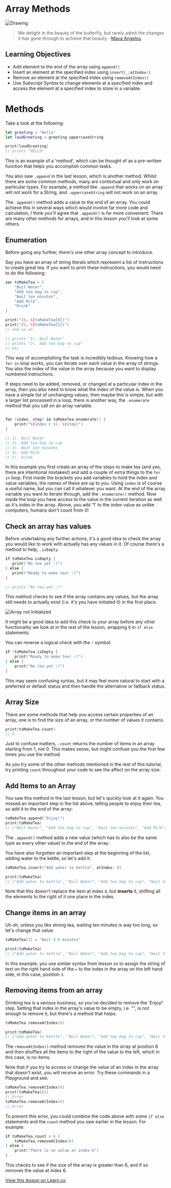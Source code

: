 # Array Methods

![Drawing](http://i.imgur.com/C7v4Nuy.jpg?1)

> We delight in the beauty of the butterfly, but rarely admit the changes it has gone through to achieve that beauty. -[Maya Angelou](https://en.wikipedia.org/wiki/Maya_Angelou)

## Learning Objectives 
- Add element to the end of the array using `append()`
- Insert an element at the specified index using `insert(_:atIndex:)`
- Remove an element at the specified index using `removeAtIndex()`
- Use _Subscript Syntax_ to change elements at a specified index and access the element at a specified index to store in a variable.

# Methods

Take a look at the following:

```swift
let greeting = "Hello"
let loudGreeting = greeting.uppercaseString

print(loudGreeting)
// prints "HELLO"
```

This is an example of a 'method', which can be thought of as a pre-written function that helps you accomplish common tasks.

You also saw `.append` in the last lesson, which is another method. Whilst there are some common methods, many are contextual and only work on particular types. For example, a method like `.append` that works on an array will not work for a String, and `.uppercaseString` will not work on an array.

The `.append()` method adds a value to the end of an array. You could achieve this in several ways which would involve far more code and calculation, I think you'll agree that `.append()` is far more convenient. There are many other methods for arrays, and in this lesson you'll look at some others.

## Enumeration

Before going any further, there's one other array concept to introduce.

Say you have an array of string literals which represent a list of instructions to create great tea. If you want to print these instructions, you would need to do the following:

```swift
var toMakeTea = [
    "Boil Water",
    "Add tea bag to cup",
    "Wait ten minutes",
    "Add Milk",
    "Drink"
]

print("1\. \(toMakeTea[0])")
print("2\. \(toMakeTea[1])")
// and so on

// prints "1\. Boil Water"
// prints "2\. Add tea bag to cup"
// etc
```

This way of accomplishing the task is incredibly tedious. Knowing how a `for-in` loop works, you can iterate over each value in the array of strings. You also the index of the value in the array because you want to display numbered instructions.

If steps need to be added, removed, or changed at a particular index in the array, then you also need to know what the index of the value is. When you have a simple list of unchanging values, then maybe this is simple, but with a larger list processed in a loop, there is another way, the `.enumerate` method that you call on an array variable.

```swift

for (index, step) in toMakeTea.enumerate() {
    print("\(index + 1). \(step)")
}

// 1\. Boil Water
// 2\. Add tea bag to cup
// 3\. Wait ten minutes
// 4\. Add Milk
// 5\. Drink
```

In this example you first create an array of the steps to make tea (and yes, there are intentional mistakes!) and add a couple of extra things to the `for in` loop. First inside the brackets you add variables to hold the index and value variables, the names of these are up to you. Using `index` is of course a useful name, but you can call it whatever you want. At the end of the array variable you want to iterate through, add the `.enumerate()` method. Now inside the loop you have access to the value in the current iteration as well as it's index in the array. Above, you add '1' to the index value as unlike computers, humans don't count from 0!

## Check an array has values

Before undertaking any further actions, it's a good idea to check the array you would like to work with actually has any values in it. Of course there's a method to help, `.isEmpty`.

```swift
if toMakeTea.isEmpty {
   print("No tea yet :(")
} else {
   print("Ready to make tea! :)")
}

// prints "No tea yet :("
```

This method checks to see if the array contains any values, but the array still needs to actually exist (i.e. it's you have initiated it) in the first place.

![Array not Initialized](not-init.png)

It might be a good idea to add this check to your array before any other functionality we look at in the rest of the lesson, wrapping it in `if else` statements.

You can reverse a logical check with the `!` symbol:

```swift
if !toMakeTea.isEmpty {
    print("Ready to make tea! :)")
} else {
    print("No tea yet :(")
}
```

This may seem confusing syntax, but it may feel more natural to start with a preferred or default status and then handle the alternative or fallback status.

## Array Size

There are some methods that help you access certain properties of an array, one is to find the size of an array, or the number of values it contains.

```swift
print(toMakeTea.count)
// 5
```

Just to confuse matters, `.count` returns the number of items in an array starting from 1, not 0\. This makes sense, but might confuse you the first few times you use the method.

As you try some of the other methods mentioned in the rest of this tutorial, try printing `count` throughout your code to see the affect on the array size.

## Add Items to an Array

You saw this method in the last lesson, but let's quickly look at it again. You missed an important step in the list above, telling people to enjoy their tea, so add it to the end of the array:

```swift
toMakeTea.append("Enjoy!")
print(toMakeTea)
// ["Boil Water", "Add tea bag to cup", "Wait ten minutes", "Add Milk", "Drink", "Enjoy!"]
```

The `.append()` method adds a new value (which has to also be the same type as every other value) to the end of the array.

You have also forgotten an important step at the beginning of the list, adding water to the kettle, so let's add it:

```swift
toMakeTea.insert("Add water to kettle", atIndex: 0)

print(toMakeTea)
// ["Add water to kettle", "Boil Water", "Add tea bag to cup", "Wait ten minutes", "Add Milk", "Drink", "Enjoy!"]
```

Note that this doesn't replace the item at index `0`, but **inserts** it, shifting all the elements to the right of it one place in the index.

## Change items in an array

Uh oh, unless you like strong tea, waiting ten minutes is way too long, so let's change that value:

```swift
toMakeTea[3] = "Wait 3-5 minutes"

print(toMakeTea)
// ["Add water to kettle", "Boil Water", "Add tea bag to cup", "Wait 3-5 minutes", "Add Milk", "Drink", "Enjoy!"]
```

In this example, you use similar syntax from lesson xx to assign the string of text on the right hand side of the `=` to the index in the array on the left hand side, in this case, position `3`.

## Removing items from an array

Drinking tea is a serious business, so you've decided to remove the 'Enjoy!' step. Setting that index in the array's value to be empty, i.e. "", is not enough to remove it, but there's a method that helps.

```swift
toMakeTea.removeAtIndex(6)

print(toMakeTea)
// ["Add water to kettle", "Boil Water", "Add tea bag to cup", "Wait 3-5 minutes", "Add Milk", "Drink"]
```

The `removeAtIndex()` method removes the value in the array at position 6 and then shuffles all the items to the right of the value to the left, which in this case, is no items.

Note that if you try to access or change the value of an index in the array that doesn't exist, you will receive an error. Try these commands in a Playground and see:

```swift
toMakeTea.removeAtIndex(6)
print(toMakeTea[6])
// Error
toMakeTea.removeAtIndex(6)
// Error
```

To prevent this error, you could combine the code above with some `if else` statements and the `count` method you saw earlier in the lesson. For example:

```swift
if toMakeTea.count > 6 {
    toMakeTea.removeAtIndex(6)
} else {
    print("There is no value at index 6")
}
```

This checks to see if the size of the array is greater than 6, and if so removes the value at index 6.

[View this lesson on Learn.co](https://learn.co/lessons/ArrayMethods)
